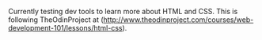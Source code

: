 Currently testing dev tools to learn more about HTML and CSS. 
This is following TheOdinProject at (http://www.theodinproject.com/courses/web-development-101/lessons/html-css).
